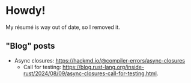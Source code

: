 # Howdy! 

My résumé is way out of date, so I removed it.

## "Blog" posts

- Async closures: <https://hackmd.io/@compiler-errors/async-closures>
  - Call for testing: <https://blog.rust-lang.org/inside-rust/2024/08/09/async-closures-call-for-testing.html>.
